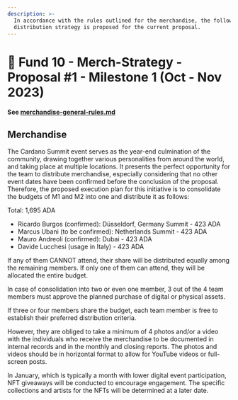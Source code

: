 ```yaml
---
description: >-
  In accordance with the rules outlined for the merchandise, the following
  distribution strategy is proposed for the current proposal.
---
```


# 👕 Fund 10 - Merch-Strategy - Proposal #1 - Milestone 1 (Oct - Nov 2023)

#### See [merchandise-general-rules.md](../../internal-rules/merchandise-general-rules.md "mention")

## Merchandise

The Cardano Summit event serves as the year-end culmination of the community, drawing together various personalities from around the world, and taking place at multiple locations. It presents the perfect opportunity for the team to distribute merchandise, especially considering that no other event dates have been confirmed before the conclusion of the proposal. Therefore, the proposed execution plan for this initiative is to consolidate the budgets of M1 and M2 into one and distribute it as follows:&#x20;

Total: 1,695 ADA&#x20;

* Ricardo Burgos (confirmed): Düsseldorf, Germany Summit - 423 ADA&#x20;
* Marcus Ubani (to be confirmed): Netherlands Summit - 423 ADA &#x20;
* Mauro Andreoli (confirmed): Dubai - 423 ADA&#x20;
* Davide Lucchesi (usage in Italy) - 423 ADA

If any of them CANNOT attend, their share will be distributed equally among the remaining members. If only one of them can attend, they will be allocated the entire budget.&#x20;

In case of consolidation into two or even one member, 3 out of the 4 team members must approve the planned purchase of digital or physical assets.

If three or four members share the budget, each team member is free to establish their preferred distribution criteria.&#x20;

However, they are obliged to take a minimum of 4 photos and/or a video with the individuals who receive the merchandise to be documented in internal records and in the monthly and closing reports. The photos and videos should be in horizontal format to allow for YouTube videos or full-screen posts.&#x20;

In January, which is typically a month with lower digital event participation, NFT giveaways will be conducted to encourage engagement. The specific collections and artists for the NFTs will be determined at a later date.
